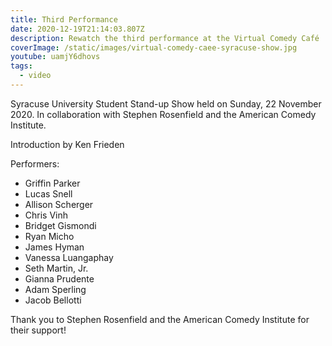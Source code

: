 ```yaml
---
title: Third Performance
date: 2020-12-19T21:14:03.807Z
description: Rewatch the third performance at the Virtual Comedy Café
coverImage: /static/images/virtual-comedy-caee-syracuse-show.jpg
youtube: uamjY6dhovs
tags:
  - video
---
```

Syracuse University Student Stand-up Show held on Sunday, 22 November 2020. In collaboration with Stephen Rosenfield and the American Comedy Institute.  

Introduction by Ken Frieden  

Performers:

* Griffin Parker
* Lucas Snell
* Allison Scherger
* Chris Vinh
* Bridget Gismondi
* Ryan Micho
* James Hyman
* Vanessa Luangaphay
* Seth Martin, Jr.
* Gianna Prudente
* Adam Sperling
* Jacob Bellotti


Thank you to Stephen Rosenfield and the American Comedy Institute for their support!  
